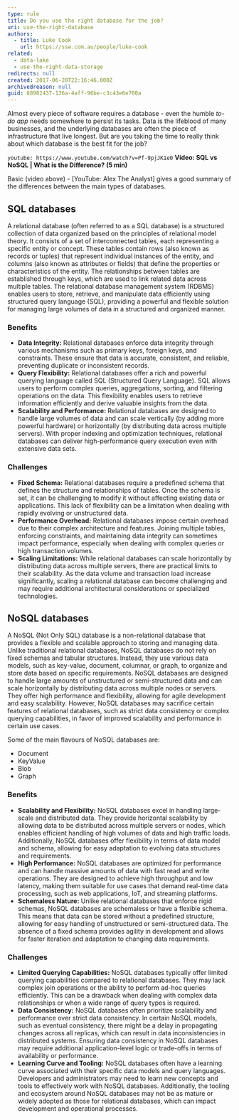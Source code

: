 ```yaml
---
type: rule
title: Do you use the right database for the job?
uri: use-the-right-database
authors:
  - title: Luke Cook
    url: https://ssw.com.au/people/luke-cook
related:
  - data-lake
  - use-the-right-data-storage
redirects: null
created: 2017-06-28T22:16:46.000Z
archivedreason: null
guid: 68982437-136a-4aff-96be-c3c43e6e760a
---
```

Almost every piece of software requires a database - even the humble *to-do app* needs somewhere to persist its tasks. Data is the lifeblood of many businesses, and the underlying databases are often the piece of infrastructure that live longest. But are you taking the time to really think about which database is the best fit for the job?

<!--endintro-->

`youtube: https://www.youtube.com/watch?v=Pf-9pjJK1e0`
**Video: SQL vs NoSQL | What is the Difference? (5 min)**

Basic (video above) - \[YouTube: Alex The Analyst] gives a good summary of the differences between the main types of databases. 


## SQL databases

A relational database (often referred to as a SQL database) is a structured collection of data organized based on the principles of relational model theory. It consists of a set of interconnected tables, each representing a specific entity or concept. These tables contain rows (also known as records or tuples) that represent individual instances of the entity, and columns (also known as attributes or fields) that define the properties or characteristics of the entity. The relationships between tables are established through keys, which are used to link related data across multiple tables. The relational database management system (RDBMS) enables users to store, retrieve, and manipulate data efficiently using structured query language (SQL), providing a powerful and flexible solution for managing large volumes of data in a structured and organized manner.

### Benefits

* **Data Integrity:** Relational databases enforce data integrity through various mechanisms such as primary keys, foreign keys, and constraints. These ensure that data is accurate, consistent, and reliable, preventing duplicate or inconsistent records.
* **Query Flexibility:** Relational databases offer a rich and powerful querying language called SQL (Structured Query Language). SQL allows users to perform complex queries, aggregations, sorting, and filtering operations on the data. This flexibility enables users to retrieve information efficiently and derive valuable insights from the data.
* **Scalability and Performance:** Relational databases are designed to handle large volumes of data and can scale vertically (by adding more powerful hardware) or horizontally (by distributing data across multiple servers). With proper indexing and optimization techniques, relational databases can deliver high-performance query execution even with extensive data sets.

### Challenges

* **Fixed Schema:** Relational databases require a predefined schema that defines the structure and relationships of tables. Once the schema is set, it can be challenging to modify it without affecting existing data or applications. This lack of flexibility can be a limitation when dealing with rapidly evolving or unstructured data.
* **Performance Overhead:** Relational databases impose certain overhead due to their complex architecture and features. Joining multiple tables, enforcing constraints, and maintaining data integrity can sometimes impact performance, especially when dealing with complex queries or high transaction volumes.
* **Scaling Limitations:** While relational databases can scale horizontally by distributing data across multiple servers, there are practical limits to their scalability. As the data volume and transaction load increase significantly, scaling a relational database can become challenging and may require additional architectural considerations or specialized technologies.

## NoSQL databases

A NoSQL (Not Only SQL) database is a non-relational database that provides a flexible and scalable approach to storing and managing data. Unlike traditional relational databases, NoSQL databases do not rely on fixed schemas and tabular structures. Instead, they use various data models, such as key-value, document, columnar, or graph, to organize and store data based on specific requirements. NoSQL databases are designed to handle large amounts of unstructured or semi-structured data and can scale horizontally by distributing data across multiple nodes or servers. They offer high performance and flexibility, allowing for agile development and easy scalability. However, NoSQL databases may sacrifice certain features of relational databases, such as strict data consistency or complex querying capabilities, in favor of improved scalability and performance in certain use cases.

Some of the main flavours of NoSQL databases are:
* Document
* KeyValue
* Blob
* Graph

### Benefits

* **Scalability and Flexibility:** NoSQL databases excel in handling large-scale and distributed data. They provide horizontal scalability by allowing data to be distributed across multiple servers or nodes, which enables efficient handling of high volumes of data and high traffic loads. Additionally, NoSQL databases offer flexibility in terms of data model and schema, allowing for easy adaptation to evolving data structures and requirements.
* **High Performance:** NoSQL databases are optimized for performance and can handle massive amounts of data with fast read and write operations. They are designed to achieve high throughput and low latency, making them suitable for use cases that demand real-time data processing, such as web applications, IoT, and streaming platforms.
* **Schemaless Nature:** Unlike relational databases that enforce rigid schemas, NoSQL databases are schemaless or have a flexible schema. This means that data can be stored without a predefined structure, allowing for easy handling of unstructured or semi-structured data. The absence of a fixed schema provides agility in development and allows for faster iteration and adaptation to changing data requirements.

### Challenges

* **Limited Querying Capabilities:** NoSQL databases typically offer limited querying capabilities compared to relational databases. They may lack complex join operations or the ability to perform ad-hoc queries efficiently. This can be a drawback when dealing with complex data relationships or when a wide range of query types is required.
* **Data Consistency:** NoSQL databases often prioritize scalability and performance over strict data consistency. In certain NoSQL models, such as eventual consistency, there might be a delay in propagating changes across all replicas, which can result in data inconsistencies in distributed systems. Ensuring data consistency in NoSQL databases may require additional application-level logic or trade-offs in terms of availability or performance.
* **Learning Curve and Tooling:** NoSQL databases often have a learning curve associated with their specific data models and query languages. Developers and administrators may need to learn new concepts and tools to effectively work with NoSQL databases. Additionally, the tooling and ecosystem around NoSQL databases may not be as mature or widely adopted as those for relational databases, which can impact development and operational processes.